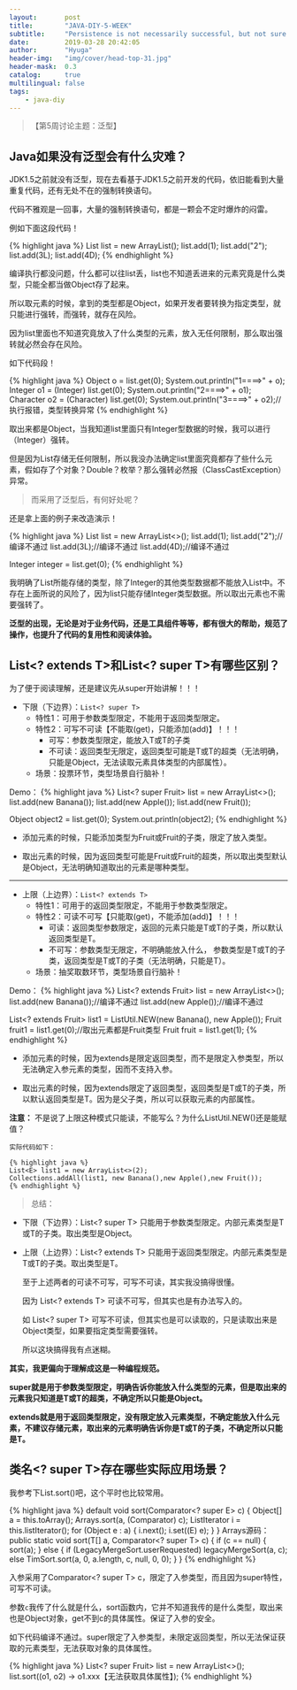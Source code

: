 ```yaml
---
layout:       post
title:        "JAVA-DIY-5-WEEK"
subtitle:     "Persistence is not necessarily successful, but not sure will not succeed."
date:         2019-03-28 20:42:05
author:       "Hyuga"
header-img:   "img/cover/head-top-31.jpg"
header-mask:  0.3
catalog:      true
multilingual: false
tags:
    - java-diy
---
```


>【第5周讨论主题：泛型】

## Java如果没有泛型会有什么灾难？
 
JDK1.5之前就没有泛型，现在去看基于JDK1.5之前开发的代码，依旧能看到大量重复代码，还有无处不在的强制转换语句。

代码不雅观是一回事，大量的强制转换语句，都是一颗会不定时爆炸的闷雷。

例如下面这段代码！

{% highlight java %}
List list = new ArrayList();
list.add(1);
list.add("2");
list.add(3L);
list.add(4D);
{% endhighlight %}

编译执行都没问题，什么都可以往list丢，list也不知道丢进来的元素究竟是什么类型，只能全都当做Object存了起来。

所以取元素的时候，拿到的类型都是Object，如果开发者要转换为指定类型，就只能进行强转，而强转，就存在风险。

因为list里面也不知道究竟放入了什么类型的元素，放入无任何限制，那么取出强转就必然会存在风险。

如下代码段！

{% highlight java %}
Object o = list.get(0);
System.out.println("1====>" + o);
Integer o1 = (Integer) list.get(0);
System.out.println("2====>" + o1);
Character o2 = (Character) list.get(0);
System.out.println("3====>" + o2);//执行报错，类型转换异常
{% endhighlight %}

取出来都是Object，当我知道list里面只有Integer型数据的时候，我可以进行（Integer）强转。

但是因为List存储无任何限制，所以我没办法确定list里面究竟都存了些什么元素，假如存了个对象？Double？枚举？那么强转必然报（ClassCastException）异常。

> 而采用了泛型后，有何好处呢？

还是拿上面的例子来改造演示！

{% highlight java %}
List<Integer> list = new ArrayList<>();
list.add(1);
list.add("2");//编译不通过
list.add(3L);//编译不通过
list.add(4D);//编译不通过

Integer integer = list.get(0);
{% endhighlight %}

我明确了List所能存储的类型，除了Integer的其他类型数据都不能放入List中。不存在上面所说的风险了，因为list只能存储Integer类型数据。所以取出元素也不需要强转了。

**泛型的出现，无论是对于业务代码，还是工具组件等等，都有很大的帮助，规范了操作，也提升了代码的复用性和阅读体验。**

## List<? extends T>和List<? super T>有哪些区别？ 

为了便于阅读理解，还是建议先从super开始讲解！！！

- 下限（下边界）：`List<? super T>`
    - 特性1：可用于参数类型限定，不能用于返回类型限定。
    - 特性2：可写不可读【不能取(get)，只能添加(add)】！！！
        - 可写：参数类型限定，能放入T或T的子类
        - 不可读：返回类型无限定，返回类型可能是T或T的超类（无法明确，只能是Object，无法读取元素具体类型的内部属性）。
    - 场景：投票环节，类型场景自行脑补！

Demo：
{% highlight java %}
List<? super Fruit> list = new ArrayList<>();	
list.add(new Banana());
list.add(new Apple());
list.add(new Fruit());

Object object2 = list.get(0);
System.out.println(object2);
{% endhighlight %}

- 添加元素的时候，只能添加类型为Fruit或Fruit的子类，限定了放入类型。

- 取出元素的时候，因为返回类型可能是Fruit或Fruit的超类，所以取出类型默认是Object，无法明确知道取出的元素是哪种类型。

---

- 上限（上边界）：`List<? extends T>`
    - 特性1：可用于的返回类型限定，不能用于参数类型限定。
    - 特性2：可读不可写【只能取(get)，不能添加(add)】！！！
        - 可读：返回类型参数限定，返回的元素只能是T或T的子类，所以默认返回类型是T。
        - 不可写：参数类型无限定，不明确能放入什么，
        参数类型是T或T的子类，返回类型是T或T的子类（无法明确，只能是T）。
    - 场景：抽奖取数环节，类型场景自行脑补！

Demo：
{% highlight java %}
List<? extends Fruit> list = new ArrayList<>();
list.add(new Banana());//编译不通过
list.add(new Apple());//编译不通过

List<? extends Fruit> list1 = ListUtil.NEW(new Banana(), new Apple());
Fruit fruit1 = list1.get(0);//取出元素都是Fruit类型
Fruit fruit = list1.get(1);
{% endhighlight %}

- 添加元素的时候，因为extends是限定返回类型，而不是限定入参类型，所以无法确定入参元素的类型，因而不支持入参。

- 取出元素的时候，因为extends限定了返回类型，返回类型是T或T的子类，所以默认返回类型是T。因为是父子类，所以可以获取元素的内部属性。

**注意：**
    不是说了上限这种模式只能读，不能写么？为什么ListUtil.NEW()还是能赋值？

    实际代码如下：
    
    {% highlight java %}
    List<E> list1 = new ArrayList<>(2);
    Collections.addAll(list1, new Banana(),new Apple(),new Fruit());
    {% endhighlight %}

> 总结：

- 下限（下边界）：List<? super T>   只能用于参数类型限定。内部元素类型是T或T的子类。取出类型是Object。

- 上限（上边界）：List<? extends T> 只能用于返回类型限定。内部元素类型是T或T的子类。取出类型是T。

    至于上述两者的可读不可写，可写不可读，其实我没搞得很懂。

    因为 List<? extends T> 可读不可写，但其实也是有办法写入的。

    如 List<? super T> 可写不可读，但其实也是可以读取的，只是读取出来是Object类型，如果要指定类型需要强转。
    
    所以这块搞得我有点迷糊。

**其实，我更偏向于理解成这是一种编程规范。**

**super就是用于参数类型限定，明确告诉你能放入什么类型的元素，但是取出来的元素我只知道是T或T的超类，不确定所以只能是Object。**

**extends就是用于返回类型限定，没有限定放入元素类型，不确定能放入什么元素，不建议存储元素，取出来的元素明确告诉你是T或T的子类，不确定所以只能是T。**

## 类名<? super T>存在哪些实际应用场景？

我参考下List.sort()吧，这个平时也比较常用。

{% highlight java %}
default void sort(Comparator<? super E> c) {
Object[] a = this.toArray();
Arrays.sort(a, (Comparator) c);
ListIterator<E> i = this.listIterator();
	for (Object e : a) {
	    i.next();
	    i.set((E) e);
	}
} 
Arrays源码：
public static <T> void sort(T[] a, Comparator<? super T> c) {
    if (c == null) {
        sort(a);
    } else {
        if (LegacyMergeSort.userRequested)
            legacyMergeSort(a, c);
        else
            TimSort.sort(a, 0, a.length, c, null, 0, 0);
    }
}
{% endhighlight %}

入参采用了Comparator<? super T> c，限定了入参类型，而且因为super特性，可写不可读。

参数`c`我传了什么就是什么，sort函数内，它并不知道我传的是什么类型，取出来也是Object对象，get不到c的具体属性。保证了入参的安全。

如下代码编译不通过。super限定了入参类型，未限定返回类型，所以无法保证获取的元素类型，无法获取对象的具体属性。

{% highlight java %}
List<? super Fruit> list = new ArrayList<>();
list.sort((o1, o2) -> o1.xxx【无法获取具体属性】);
{% endhighlight %}
